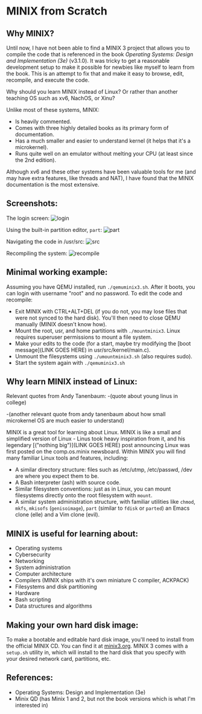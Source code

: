# MINIX from Scratch

## Why MINIX?

Until now, I have not been able to find a MINIX 3 project that allows you to compile the code that is referenced in the book *Operating Systems: Design and Implementation (3e)* (v3.1.0). It was tricky to get a reasonable development setup to make it possible for newbies like myself to learn from the book. This is an attempt to fix that and make it easy to browse, edit, recompile, and execute the code.

Why should you learn MINIX instead of Linux? Or rather than another teaching OS such as xv6, NachOS, or Xinu?

Unlike most of these systems, MINIX:

- Is heavily commented.
- Comes with three highly detailed books as its primary form of documentation.
- Has a much smaller and easier to understand kernel (it helps that it's a microkernel).
- Runs quite well on an emulator without melting your CPU (at least since the 2nd edition).

Although xv6 and these other systems have been valuable tools for me (and may have extra features, like threads and NAT), I have found that the MINIX documentation is the most extensive.

## Screenshots:

The login screen:
![login](https://github.com/o-oconnell/minixfromscratch/blob/master/screenshots/minixlogin.png)

Using the built-in partition editor, `part`:
![part](https://github.com/o-oconnell/minixfromscratch/blob/master/screenshots/part.png)

Navigating the code in /usr/src:
![src](https://github.com/o-oconnell/minixfromscratch/blob/master/screenshots/src.png)

Recompiling the system:
![recompile](https://github.com/o-oconnell/minixfromscratch/blob/master/screenshots/minixcompile.png)

## Minimal working example:
Assuming you have QEMU installed, run `./qemuminix3.sh`. After it boots, you can login with username "root" and no password. To edit the code and recompile:

- Exit MINIX with CTRL+ALT+DEL (if you do not, you may lose files that were not synced to the hard disk). You'll then need to close QEMU manually (MINIX doesn't know how).
- Mount the root, usr, and home partitions with `./mountminix3`. Linux requires superuser permissions to mount a file system.
- Make your edits to the code (for a start, maybe try modifying the [boot message](LINK GOES HERE) in usr/src/kernel/main.c).
- Unmount the filesystems using `./umountminix3.sh` (also requires sudo).
- Start the system again with `./qemuminix3.sh`

## Why learn MINIX instead of Linux:

Relevant quotes from Andy Tanenbaum:
-(quote about young linus in college)

-(another relevant quote from andy tanenbaum about how small microkernel OS are much easier to understand)


MINIX is a great tool for learning about Linux. MINIX is like a small and simplified version of Linux - Linus took heavy inspiration from it, and his legendary [("nothing big")](LINK GOES HERE) post announcing Linux was first posted on the comp.os.minix newsboard. Within MINIX you will find many familiar Linux tools and features, including:

- A similar directory structure: files such as /etc/utmp, /etc/passwd, /dev are where you expect them to be.
- A Bash interpreter (ash) with source code.
- Similar filesystem conventions: just as in Linux, you can mount filesystems directly onto the root filesystem with `mount`.
- A similar system administration structure, with familiar utilities like `chmod`, `mkfs`, `mkisofs` (`genisoimage`), `part` (similar to `fdisk` or `parted`) an Emacs clone (elle) and a Vim clone (evil). 

## MINIX is useful for learning about:

- Operating systems 
- Cybersecurity
- Networking 
- System administration
- Computer architecture
- Compilers (MINIX ships with it's own miniature C compiler, ACKPACK)
- Filesystems and disk partitioning
- Hardware
- Bash scripting
- Data structures and algorithms

## Making your own hard disk image:
To make a bootable and editable hard disk image, you'll need to install from the official MINIX CD. You can find it at [minix3.org](minix3.org). MINIX 3 comes with a `setup.sh` utility in, which will install to the hard disk that you specify with your desired network card, partitions, etc.

## References:
- Operating Systems: Design and Implementation (3e)
- Minix QD (has Minix 1 and 2, but not the book versions which is what I'm interested in)
